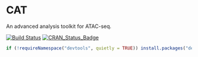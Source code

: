 # CAT
An advanced analysis toolkit for ATAC-seq.

[![Build Status](https://travis-ci.org/username/MyPackage.svg?branch=master)](https://travis-ci.org/username/MyPackage)
[![CRAN_Status_Badge](http://www.r-pkg.org/badges/version/MyPackage)](https://cran.r-project.org/package=MyPackage)


``` r
if (!requireNamespace("devtools", quietly = TRUE)) install.packages("devtools")
```
